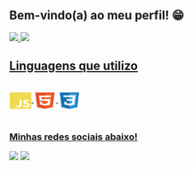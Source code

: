 ## Bem-vindo(a) ao meu perfil! 😁

 <div>
   <a href="https://github.com/MikaelCM">
   <img height="180em" src="https://github-readme-stats.vercel.app/api?username=MikaelCM&show_icons=true&theme=radical&include_all_commits=true&count_private=false"/>
   <img height="180em" src="https://github-readme-stats.vercel.app/api/top-langs/?username=MikaelCM&layout=compact&langs_count=6&theme=radical"/>
</div>

## Linguagens que utilizo
    
<div style="display: inline_block"> <br>
  <img align="center" alt="Js" height="30" width="40" src="https://raw.githubusercontent.com/devicons/devicon/master/icons/javascript/javascript-plain.svg">
  <img align="center" alt="HTML" height="30" width="40" src="https://raw.githubusercontent.com/devicons/devicon/master/icons/html5/html5-original.svg">
  <img align="center" alt="CSS" height="30" width="40" src="https://raw.githubusercontent.com/devicons/devicon/master/icons/css3/css3-original.svg">
</div>
 
<br>
 
### Minhas redes sociais abaixo!
 
<div> 
  <a href = "mailto:mikael.c.mendes@gmail.com"><img src="https://img.shields.io/badge/-Gmail-%23333?style=for-the-badge&logo=gmail&logoColor=white" target="_blank"></a>
  <a href="https://www.linkedin.com/in/mikael-carvalho-mendes/" target="_blank"><img src="https://img.shields.io/badge/-LinkedIn-%230077B5?style=for-the-badge&logo=linkedin&logoColor=white"></a>
</div>
